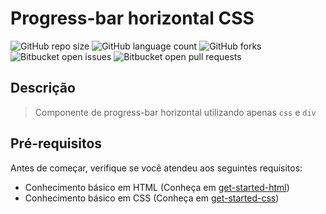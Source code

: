 # Progress-bar horizontal CSS

![GitHub repo size](https://img.shields.io/github/repo-size/alexandrekatsuura/progress-bar-horizontal-css?style=for-the-badge)
![GitHub language count](https://img.shields.io/github/languages/count/alexandrekatsuura/progress-bar-horizontal-css?style=for-the-badge)
![GitHub forks](https://img.shields.io/github/forks/alexandrekatsuura/progress-bar-horizontal-css?style=for-the-badge)
![Bitbucket open issues](https://img.shields.io/bitbucket/issues/alexandrekatsuura/progress-bar-horizontal-css?style=for-the-badge)
![Bitbucket open pull requests](https://img.shields.io/bitbucket/pr-raw/alexandrekatsuura/progress-bar-horizontal-css?style=for-the-badge)

[get-started-html]: https://github.com/alexandrekatsuura/get-started-html
[get-started-css]: https://github.com/alexandrekatsuura/get-started-css

## Descrição
> Componente de progress-bar horizontal utilizando apenas `css` e `div` 

## Pré-requisitos
Antes de começar, verifique se você atendeu aos seguintes requisitos:
* Conhecimento básico em HTML (Conheça em [get-started-html][get-started-html])
* Conhecimento básico em CSS (Conheça em [get-started-css][get-started-css])
